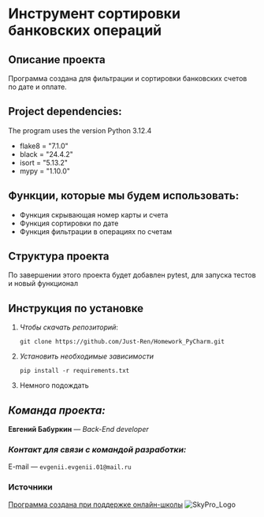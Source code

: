 # Инструмент сортировки банковских операций
## Описание проекта
Программа создана для фильтрации и сортировки банковских счетов по дате и оплате.

## Project dependencies:
The program uses the version Python 3.12.4
+ flake8 = "7.1.0"
+ black = "24.4.2"
+ isort = "5.13.2"
+ mypy = "1.10.0"

## Функции, которые мы будем использовать:
- Функция скрывающая номер карты и счета
- Функция сортировки по дате
- Функция фильтрации в операциях по счетам

## Структура проекта
По завершении этого проекта будет добавлен pytest, для запуска тестов и новый функционал

## Инструкция по установке
1. *Чтобы скачать репозиторий*:

   ```git clone https://github.com/Just-Ren/Homework_PyCharm.git```

2. *Установить необходимые зависимости*

   ```pip install -r requirements.txt```

3. Немного подождать

## *Команда проекта:*
**Евгений Бабуркин** — *Back-End developer*

### *Контакт для связи с командой разработки:*
E-mail — ```evgenii.evgenii.01@mail.ru```

### Источники
[Программа создана при поддержке онлайн-школы](https://sky.pro/) ![SkyPro_Logo](https://static.tildacdn.com/tild3364-3965-4237-b664-363533643431/Group_1321317003.svg)